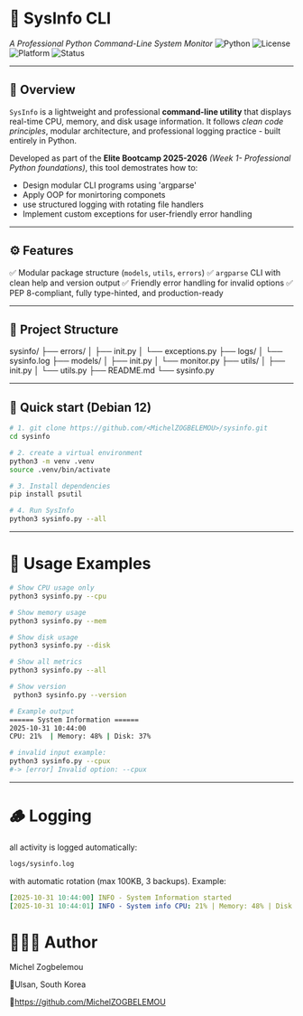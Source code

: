 # 🧠 SysInfo CLI
*A Professional Python Command-Line System Monitor*
![Python](https://img.shields.io/badge/Python-3.11%2B-blue?logo=python)
![License](https://img.shields.io/badge/License-MIT-green)
![Platform](https://img.shields.io/badge/Platform-Linux-lightgrey?logo=linux)
![Status](https://img.shields.io/badge/Status-Active-success)

---

## 📖 Overview
`SysInfo` is a lightweight and professional **command-line utility** that displays real-time CPU, memory, and disk usage information.
It follows *clean code principles*, modular architecture, and professional logging practice - built entirely in Python.

Developed as part of the **Elite Bootcamp 2025-2026** *(Week 1- Professional Python foundations)*, this tool demostrates how to:
- Design modular CLI programs using 'argparse'
- Apply OOP for monirtoring componets
- use structured logging with rotating file handlers
- Implement custom exceptions for user-friendly error handling

---

## ⚙️ Features
✅ Modular package structure (`models`, `utils`, `errors`)
✅ `argparse` CLI with clean help and version output
✅ Friendly error handling for invalid options
✅ PEP 8-compliant, fully type-hinted, and production-ready

---

## 🧩 Project Structure
sysinfo/
├── errors/
│ ├── init.py
│ └── exceptions.py
├── logs/
│ └── sysinfo.log
├── models/
│ ├── init.py
│ └── monitor.py
├── utils/
│ ├── init.py
│ └── utils.py
├── README.md
└── sysinfo.py

---

## 🚀 Quick start (Debian 12)
```bash
# 1. git clone https://github.com/<MichelZOGBELEMOU>/sysinfo.git
cd sysinfo

# 2. create a virtual environment
python3 -m venv .venv
source .venv/bin/activate

# 3. Install dependencies
pip install psutil

# 4. Run SysInfo
python3 sysinfo.py --all
```

--- 

# 🧠 Usage Examples
```bash
# Show CPU usage only
python3 sysinfo.py --cpu

# Show memory usage 
python3 sysinfo.py --mem

# Show disk usage
python3 sysinfo.py --disk

# Show all metrics
python3 sysinfo.py --all

# Show version
 python3 sysinfo.py --version

# Example output
====== System Information ======
2025-10-31 10:44:00
CPU: 21%  | Memory: 48% | Disk: 37%

# invalid input example:
python3 sysinfo.py --cpux
#-> [error] Invalid option: --cpux
```

---

# 🪵 Logging
all activity is logged automatically:
```bash
logs/sysinfo.log
```
 with automatic rotation (max 100KB, 3 backups).
 Example:
 ```yaml
 [2025-10-31 10:44:00] INFO - System Information started
 [2025-10-31 10:44:01] INFO - System info CPU: 21% | Memory: 48% | Disk: 37%
 ```
# 👨🏿‍💻 Author
Michel Zogbelemou

📍Ulsan, South Korea

🔗https://github.com/MichelZOGBELEMOU

